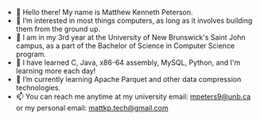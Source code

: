 - 👋 Hello there! My name is Matthew Kenneth Peterson.
- 👀 I’m interested in most things computers, as long as it involves building them from the ground up.
- 🏫 I am in my 3rd year at the University of New Brunswick's Saint John campus, as a part of the Bachelor of Science in Computer Science program.
- 💾 I have learned C, Java, x86-64 assembly, MySQL, Python, and I'm learning more each day!
- 🌱 I’m currently learning Apache Parquet and other data compression technologies.
- 📫 You can reach me anytime at my university email: mpeters9@unb.ca or my personal email: mattkp.tech@gmail.com
